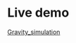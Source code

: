 # Live demo
[Gravity_simulation](https://raw.githack.com/Matt19890303/Gravity_simulation/master/main.py)

